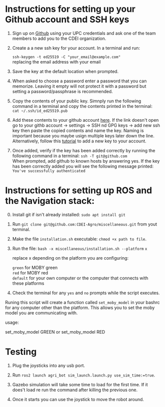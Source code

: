 # Instructions for setting up your Github account and SSH keys

1. Sign up on [Github](https://github.com/) using your UPC credentials and ask one of the team members to add you to the CDEI organization.
   
3. Create a a new ssh key for your account. In a terminal and run:

    `ssh-keygen -t ed25519 -C "your_email@example.com"` \
      replacing the email address with your email 
    
3. Save the key at the default location when prompted.
 
4. When asked to choose a password enter a password that you can memorize. Leaving it empty will not protect it with a password but setting a password/passphrase is recommended.

5. Copy the contents of your public key. Simnply run the following command in a terminal and copy the contents printed in the terminal:\
    `cat ~/.ssh/id_ed25519.pub`

 6. Add these contents to your github account [here](https://github.com/settings/keys). 
If the link doesn't open go to your githb account -> settings -> SSH nd GPG keys -> add new ssh key 
then paste the copied contents and name the key. Naming is important because you maybe usign multiple keys later down the line.
Alternatively, follow this [tutorial](https://docs.github.com/en/authentication/connecting-to-github-with-ssh/adding-a-new-ssh-key-to-your-github-account) to
add a new key to your account. 

7. Once added, verify if the key has been added correctly by running the following command in a terminal:
    `ssh -T git@github.com`\
      When prompted, add github to known hosts by answering yes. If the key has been correctly added  you will see the following message printed:\
      `You've successfully authenticated`

# Instructions for setting up ROS and the Navigation stack:

0. Install git if isn't already installed: `sudo apt install git`

1. Run `git clone git@github.com:CDEI-Agro/miscellaneous.git` from yout terminal.

2. Make the file `installation.sh` executable: `chmod +x path to file`.

3. Run the file: `bash -x miscellaneous/installation.sh --platform` `x`

    replace x depending on the platform you are configuring:  
  
    `green` for MOBY green  
    `red` for MOBY red  
    `default` for your own computer or the computer that connects with these platforms

4. Check the terminal for any `yes` and `no` prompts while the script executes.

Runing this script will create a function called `set_moby_model` 
in your bashrc for any computer other than the platform. This allows 
you to set the moby model you are communicating with.

usage:

   set_moby_model GREEN or set_moby_model RED 

# Testing

1. Plug the joysticks into any usb port.

2. Run `ros2 launch agri_bot sim_launch.launch.py use_sim_time:=true`.
  
3. Gazebo simulation will take some time to load for the first time. If it does't load re run the command after killing the previous one.

4. Once it starts you can use the joystick to  move the robot around.

